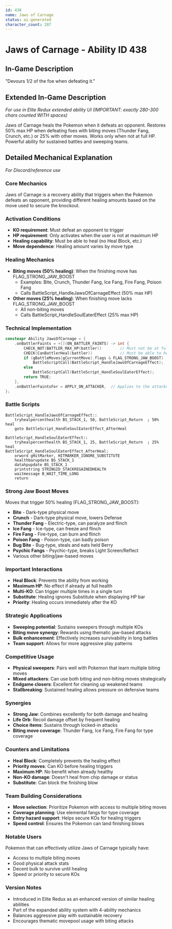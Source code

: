 ```yaml
---
id: 438
name: Jaws of Carnage
status: ai-generated
character_count: 287
---
```


# Jaws of Carnage - Ability ID 438

## In-Game Description
"Devours 1/2 of the foe when defeating it."

## Extended In-Game Description
*For use in Elite Redux extended ability UI (IMPORTANT: exactly 280-300 chars counted WITH spaces)*

Jaws of Carnage heals the Pokemon when it defeats an opponent. Restores 50% max HP when defeating foes with biting moves (Thunder Fang, Crunch, etc.) or 25% with other moves. Works only when not at full HP. Powerful ability for sustained battles and sweeping teams.

## Detailed Mechanical Explanation
*For Discord/reference use*

### Core Mechanics
Jaws of Carnage is a recovery ability that triggers when the Pokemon defeats an opponent, providing different healing amounts based on the move used to secure the knockout.

### Activation Conditions
- **KO requirement**: Must defeat an opponent to trigger
- **HP requirement**: Only activates when the user is not at maximum HP
- **Healing capability**: Must be able to heal (no Heal Block, etc.)
- **Move dependence**: Healing amount varies by move type

### Healing Mechanics
- **Biting moves (50% healing)**: When the finishing move has FLAG_STRONG_JAW_BOOST
  - Examples: Bite, Crunch, Thunder Fang, Ice Fang, Fire Fang, Poison Fang
  - Calls BattleScript_HandleJawsOfCarnageEffect (50% max HP)
- **Other moves (25% healing)**: When finishing move lacks FLAG_STRONG_JAW_BOOST  
  - All non-biting moves
  - Calls BattleScript_HandleSoulEaterEffect (25% max HP)

### Technical Implementation
```c
constexpr Ability JawsOfCarnage = {
    .onBattlerFaints = +[](ON_BATTLER_FAINTS) -> int {
        CHECK_NOT(BATTLER_MAX_HP(battler))        // Must not be at full HP
        CHECK(CanBattlerHeal(battler))            // Must be able to heal
        if (gBattleMoves[gCurrentMove].flags & FLAG_STRONG_JAW_BOOST)
            BattleScriptCall(BattleScript_HandleJawsOfCarnageEffect);  // 50% heal
        else
            BattleScriptCall(BattleScript_HandleSoulEaterEffect);      // 25% heal
        return TRUE;
    },
    .onBattlerFaintsFor = APPLY_ON_ATTACKER,  // Applies to the attacker
};
```

### Battle Scripts
```assembly
BattleScript_HandleJawsOfCarnageEffect::
    tryhealpercenthealth BS_STACK_1, 50, BattleScript_Return  ; 50% heal
    goto BattleScript_HandleSoulEaterEffect_AfterHeal

BattleScript_HandleSoulEaterEffect::
    tryhealpercenthealth BS_STACK_1, 25, BattleScript_Return  ; 25% heal
BattleScript_HandleSoulEaterEffect_AfterHeal:
    orword gHitMarker, HITMARKER_IGNORE_SUBSTITUTE
    healthbarupdate BS_STACK_1
    datahpupdate BS_STACK_1
    printstring STRINGID_STACKREGAINEDHEALTH
    waitmessage B_WAIT_TIME_LONG
    return
```

### Strong Jaw Boost Moves
Moves that trigger 50% healing (FLAG_STRONG_JAW_BOOST):
- **Bite** - Dark-type physical move
- **Crunch** - Dark-type physical move, lowers Defense
- **Thunder Fang** - Electric-type, can paralyze and flinch
- **Ice Fang** - Ice-type, can freeze and flinch
- **Fire Fang** - Fire-type, can burn and flinch
- **Poison Fang** - Poison-type, can badly poison
- **Bug Bite** - Bug-type, steals and eats held Berry
- **Psychic Fangs** - Psychic-type, breaks Light Screen/Reflect
- Various other biting/jaw-based moves

### Important Interactions
- **Heal Block**: Prevents the ability from working
- **Maximum HP**: No effect if already at full health
- **Multi-KO**: Can trigger multiple times in a single turn
- **Substitute**: Healing ignores Substitute when displaying HP bar
- **Priority**: Healing occurs immediately after the KO

### Strategic Applications
- **Sweeping potential**: Sustains sweepers through multiple KOs
- **Biting move synergy**: Rewards using thematic jaw-based attacks
- **Bulk enhancement**: Effectively increases survivability in long battles
- **Team support**: Allows for more aggressive play patterns

### Competitive Usage
- **Physical sweepers**: Pairs well with Pokemon that learn multiple biting moves
- **Mixed attackers**: Can use both biting and non-biting moves strategically
- **Endgame closers**: Excellent for cleaning up weakened teams
- **Stallbreaking**: Sustained healing allows pressure on defensive teams

### Synergies
- **Strong Jaw**: Combines excellently for both damage and healing
- **Life Orb**: Recoil damage offset by frequent healing
- **Choice items**: Sustains through locked-in attacks
- **Biting move coverage**: Thunder Fang, Ice Fang, Fire Fang for type coverage

### Counters and Limitations
- **Heal Block**: Completely prevents the healing effect
- **Priority moves**: Can KO before healing triggers
- **Maximum HP**: No benefit when already healthy
- **Non-KO damage**: Doesn't heal from chip damage or status
- **Substitute**: Can block the finishing blow

### Team Building Considerations
- **Move selection**: Prioritize Pokemon with access to multiple biting moves
- **Coverage planning**: Use elemental fangs for type coverage
- **Entry hazard support**: Helps secure KOs for healing triggers
- **Speed control**: Ensures the Pokemon can land finishing blows

### Notable Users
Pokemon that can effectively utilize Jaws of Carnage typically have:
- Access to multiple biting moves
- Good physical attack stats
- Decent bulk to survive until healing
- Speed or priority to secure KOs

### Version Notes
- Introduced in Elite Redux as an enhanced version of similar healing abilities
- Part of the expanded ability system with 4-ability mechanics
- Balances aggressive play with sustainable recovery
- Encourages thematic movepool usage with biting attacks